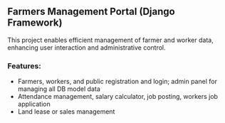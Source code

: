 ## Farmers Management Portal (Django Framework)

This project enables efficient management of farmer and worker data, enhancing user interaction and administrative control.

### Features:
- Farmers, workers, and public registration and login; admin panel for managing all DB model data
- Attendance management, salary calculator, job posting, workers job application
- Land lease or sales management
